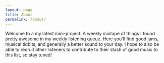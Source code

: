 ```yaml
---
layout: page
title: About
permalink: /about/
---
```


Welcome to a my latest mini-project: A weekly mixtape of things I found pretty awesome in my weekly listening queue. Here you'll find good jams, musical tidbits, and generally a better sound to your day. I hope to also be able to recruit other listeners to contribute to their stash of good music to this list, so stay tuned!
